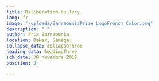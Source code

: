 ```yaml
---
title: Délibération du Jury
lang: fr
image: "/uploads/SarraouniaPrize_LogoFrench_Color.png"
description: " "
author: Prix Sarraounia
location: Dakar, Sénégal
collapse_data: collapseThree
heading_data: headingThree
sch_date: 30 novembre 2019
position: 3

---
```

